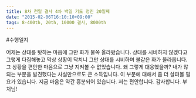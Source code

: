```yaml
---
title: 8차 천일 결사 4차 백일 기도 정진 20일째
date: "2015-02-06T16:10:10+09:00"
tags: 8-400th, 20th, 10000 결사, 8000th
---
```


#수행일지

어제는 상대를 탓하는 마음에 그만 화가 불쏙 올라왔습니다. 상대를 시비하지 않겠다고 그렇게 다짐해놓고 막상 상황이 닥치니 그만 상대를 시비하며 불같은 화가 올라옵니다. 그 상황을 편안한 마음으로 그냥 지켜볼 수 없었습니다. 왜 그렇게 대응했을까? 내가 않되는 부분을 발견했다는 사실만으로도 큰 소득입니다. 이 부분에 대해서 좀 더 살펴볼 필요가 있습니다. 지금 마음은 약간 흥분되어 있습니다. 저는 편안합니다. 감사합니다. 부처님!
